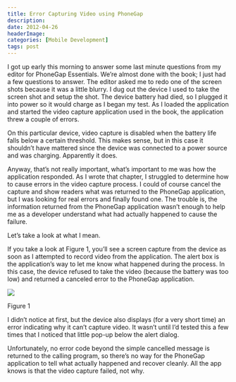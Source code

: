```yaml
---
title: Error Capturing Video using PhoneGap
description: 
date: 2012-04-26
headerImage: 
categories: [Mobile Development]
tags: post
---
```


I got up early this morning to answer some last minute questions from my editor for PhoneGap Essentials. We’re almost done with the book; I just had a few questions to answer. The editor asked me to redo one of the screen shots because it was a little blurry. I dug out the device I used to take the screen shot and setup the shot. The device battery had died, so I plugged it into power so it would charge as I began my test. As I loaded the application and started the video capture application used in the book, the application threw a couple of errors.

On this particular device, video capture is disabled when the battery life falls below a certain threshold. This makes sense, but in this case it shouldn’t have mattered since the device was connected to a power source and was charging. Apparently it does.

Anyway, that’s not really important, what’s important to me was how the application responded. As I wrote that chapter, I struggled to determine how to cause errors in the video capture process. I could of course cancel the capture and show readers what was returned to the PhoneGap application, but I was looking for real errors and finally found one. The trouble is, the information returned from the PhoneGap application wasn’t enough to help me as a developer understand what had actually happened to cause the failure.

Let’s take a look at what I mean.

If you take a look at Figure 1, you’ll see a screen capture from the device as soon as I attempted to record video from the application. The alert box is the application’s way to let me know what happened during the process. In this case, the device refused to take the video (because the battery was too low) and returned a canceled error to the PhoneGap application.

![](images/stories/2012/phonegap_video_capture_1.png)

Figure 1

I didn’t notice at first, but the device also displays (for a very short time) an error indicating why it can’t capture video. It wasn’t until I’d tested this a few times that I noticed that little pop-up below the alert dialog.

Unfortunately, no error code beyond the simple cancelled message is returned to the calling program, so there’s no way for the PhoneGap application to tell what actually happened and recover cleanly. All the app knows is that the video capture failed, not why.